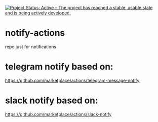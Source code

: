 
[![Project Status: Active – The project has reached a stable, usable state and is being actively developed.](https://www.repostatus.org/badges/latest/active.svg)](https://www.repostatus.org/#active)
# notify-actions
repo just for notifications

# telegram notify based on:
https://github.com/marketplace/actions/telegram-message-notify

# slack notify based on:
https://github.com/marketplace/actions/slack-notify
